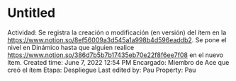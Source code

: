 # Untitled

Actividad: Se registra la creación o modificación (en versión) del ítem en la https://www.notion.so/8ef56009a3d545a1a998b4d596eaddb2. Se pone el nivel en Dinámico hasta que alguien realice https://www.notion.so/386d7b5b7b17435eb70e22f8f6ee7f08 en el nuevo ítem. 
Created time: June 7, 2022 12:54 PM
Encargado: Miembro de Ace que creó el ítem
Etapa: Despliegue
Last edited by: Pau
Property: Pau